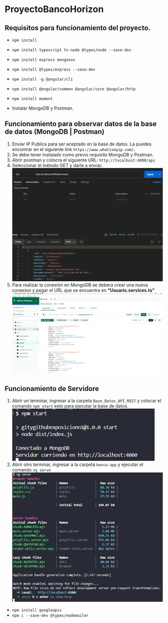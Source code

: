 # ProyectoBancoHorizon


## Requisitos para funcionamiento del proyecto.
- `npm install`
- `npm install typescript ts-node @types/node --save-dev`
- `npm install express mongoose`
- `npm install @types/express --save-dev`
- `npm install -g @angular/cli`
- `npm install @angular/common @angular/core @angular/http`
- `npm install moment`


- Instalar MongoDB y Postman.


## Funcionamiento para observar datos de la base de datos (MongoDB | Postman)
1. Enviar IP Publica para ser aceptado en la base de datos. La puedes encontrar en el siguiente link `https://www.whatismyip.com/`.
2. Se debe tener instalado como previo requisito MongoDB y Postman.
3. Abrir postman y colocra el siguiente URL: `http://localhost:4000/api`
4. Seleccionar el método GET y darle a enviar.
![Peticion GET en Postman](/img_readme/usoPostman.png)
5. Para realizar la conexión en MongoDB se debera crear una nueva conexion  y pegar el URL que se encuentra en **"Usuario.services.ts"**
![Visualizacion en MongoDB](/img_readme/ConexionMongoDB.png)

## Funcionamiento de Servidore 
1. Abrir un terminar, ingresar a la carpeta `Base_Datos_API_REST` y colocar el comando `npm start` esto para ejecutar la base de datos.
![Iniciar Base de Datos](/img_readme/IniciarBaseDatos.png)
2. Abrir otro terminar, ingresar a la carpeta `banco-app` y ejecutar el comando `ng serve`
![Iniciar Proyecto](/img_readme/IniciarProyecto.png)

- `npm install googleapis`
- `npm i --save-dev @types/nodemailer`